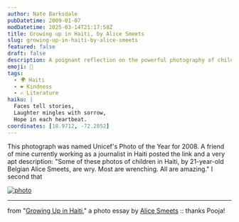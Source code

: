 ```yaml
---
author: Nate Barksdale
pubDatetime: 2009-01-07
modDatetime: 2025-03-14T21:17:58Z
title: Growing up in Haiti, by Alice Smeets
slug: growing-up-in-haiti-by-alice-smeets
featured: false
draft: false
description: A poignant reflection on the powerful photography of children in Haiti by Alice Smeets.
emoji: 📸
tags:
  - 🌍 Haiti
  - ❤️ Kindness
  - ✍️ Literature
haiku: |
  Faces tell stories,  
  Laughter mingles with sorrow,  
  Hope in each heartbeat.
coordinates: [18.9712, -72.2852]
---
```


This photograph was named Unicef's Photo of the Year for 2008. A friend of mine currently working as a journalist in Haiti posted the link and a very apt description: "Some of these photos of children in Haiti, by 21-year-old Belgian Alice Smeets, are wry. Most are wrenching. All are amazing." I second that

[![photo](http://culture-making.com/media/slideshow001.jpg)](http://www.alicesmeets.com/gal_haiti.htm)

---

from "[Growing Up in Haiti](http://web.archive.org/web/20110907085646/http://www.alicesmeets.com:80/gal_haiti.htm)," a photo essay by [Alice Smeets](http://web.archive.org/web/20140622233651/http://www.alicesmeets.com/index.html) :: thanks Pooja!
